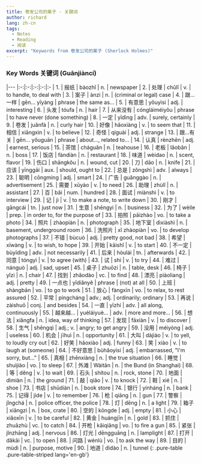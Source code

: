 ```yaml
---
title: 卷发公司的案子 - 关键词
author: richard
lang: zh-cn
tags:
  - Notes
  - Reading
  - 阅读
excerpt: "Keywords from 卷发公司的案子 (Sherlock Holmes)"
---
```


### Key Words 关键词 (Guānjiàncí) 

|---
|:-:|:-:|:-:|:-:|:-
| 1.  |  报纸       | bàozhǐ          | n.     | newspaper 
| 2.  |  处理       | chǔlǐ           | v.     | to handle, to deal with 
| 3.  |  案子       | ànzi            | n.     | (criminal or legal) case 
| 4.  |  跟...一样  | gēn… yīyàng     | phrase | the same as... 
| 5.  |  有意思     | yǒuyìsi         | adj.   | interesting 
| 6.  |  头发       | tóufa           | n.     | hair 
| 7.  |  从来没有   | cóngláiméiyǒu   | phrase | to have never (done something) 
| 8.  |  一定       | yīdìng          | adv.   | surely, certainly 
| 9.  |  卷发       | juǎnfà          | n.     | curly hair 
| 10. |  好像       | hǎoxiàng        | v.     | to seem that
| 11. |  相信  |  xiāngxìn  |  v. |  to believe 
| 12. |  奇怪  |  qíguài   | adj.  | strange 
| 13. |  跟...有关  |  gēn… yǒuguān  |  phrase  | about..., related to... 
| 14. |  认真  |  rènzhēn   | adj.  | earnest, serious 
| 15. |  茶馆  |  cháguǎn  |  n.  | teahouse 
| 16. |  老板  |  lǎobǎn   | n.  | boss 
| 17. |  饭店  |  fàndiàn  |  n. |  restaurant 
| 18. |  味道  |  wèidao  |  n.  | scent, flavor 
| 19. |  伤口  |  shāngkǒu |   n. |  wound, cut 
| 20. |  刀  |  dāo   | n. |  knife 
| 21. |  应该  |  yīnggāi  |  aux. |  should, ought to
| 22. |  总是  |  zǒngshì  |  adv. |  always 
| 23. |  聪明  |  cōngming |   adj. |   smart 
| 24. |  广告  |  guǎnggào |   n. |  advertisement 
| 25. |  需要  |  xūyào  |  v.  | to need
| 26. |  助理  |  zhùlǐ  |  n. |  assistant
| 27. |  百  |  bǎi  |  num. |  hundred
| 28. |  面试  |  miànshì  |  v. |  to interview
| 29. |  记   | jì   | v. |  to make a note, to write down
| 30. |  刚才 |   gāngcái  |  tn. |  just now
| 31. |  生意 |   shēngyi  |  n. |  business
| 32. |  为了 |   wèile |   prep. |  in order to, for the purpose of
| 33. |  拍照 |   pāizhào  |  vo.  | to take a photo
| 34. |  照片 |   zhàopiàn |   n. |  photograph
| 35. |  地下室 |   dìxiàshì  |  n.  | basement, underground room
| 36. |  洗照片 |   xǐ zhàopiàn  |  vo. |  to develop photographs
| 37. |  不错  |  bùcuò  |  adj. |  pretty good, not bad
| 38. |  希望  |  xīwàng |   v.  | to wish, to hope
| 39. |  开始  |  kāishǐ |   v.  | to start
| 40. |  不一定  |  bùyīdìng |   adv. |  not necessarily
| 41. |  后来  |  hòulái |   tn. |  afterwards
| 42. |  同意  |  tóngyì |   v. |  to agree (with)
| 43. |  试   | shì  |  v. |  to try
| 44. |  难过 |   nánguò  |  adj. |  sad, upset
| 45. |  桌子 |   zhuōzi  |  n.  | table, desk
| 46. |  椅子 |   yǐzi  |  n. |  chair
| 47. |  找到 |   zhǎodào  |  vc. |  to find
| 48. |  漂亮 |   piàoliang  |  adj. |  pretty
| 49. |  一点也  |  yīdiǎnyě  |  phrase  | (not) at all
| 50. |  上班  |  shàngbān |   vo. |  to go to work
| 51. |  放心  |  fàngxīn  |  vo.  | to relax, to rest assured
| 52. |  平常  |  píngcháng |   adv.; adj. |  ordinarily; ordinary
| 53. |  再说  |  zàishuō   | conj. |  and besides
| 54. |  一直  |  yīzhí  |  adv.  | all along, continuously
| 55. |  越来越...  |  yuèláiyuè...  |  adv.  | more and more...
| 56. |  想法  |  xiǎngfa  |  n. |  idea, way of thinking
| 57. |  发现  |  fāxiàn  |  v.  | to discover
| 58. |  生气  |  shēngqì  |  adj.; v. |  angry; to get angry
| 59. |  没用  |  méiyòng  |  adj. |  useless
| 60. |  机会  |  jīhuì  |  n. |  opportunity
| 61. |  大叫  |  dàjiào |  v. |  to yell, to loudly cry out
| 62. |  好笑  |  hǎoxiào |   adj. |  funny
| 63. |  笑  |  xiào   | v.  | to laugh at (someone)
| 64. |  不好意思  |  bùhǎoyìsi  |  adj.  | embarrassed, "I'm sorry, but..."
| 65. |  真相  |  zhēnxiàng  |  n.  | the true situation
| 66. |  睡觉  |  shuìjiào  |  vo. |  to sleep
| 67. |  外滩  |  Wàitān  |  n. |  the Bund (in Shanghai)
| 68. |  等   | děng  |  v.  | to wait
| 69. |  石头 |   shítou  |  n.  | rock, stone
| 70. |  地面 |   dìmiàn  |  n.  | the ground
| 71. |  敲   | qiāo   | v.  | to knock
| 72. |  鞋  |  xié  |  n.  | shoe
| 73. |  书店   | shūdiàn   | n.  | book store
| 74. |  银行   | yínháng   | n.  | bank
| 75. |  记得   | jìde   | v.  | to remember
| 76. |  枪   | qiāng   | n.  | gun
| 77. |  警察  |  jǐngchá   | n.  | police officer, the police
| 78. |  灯   | dēng   | n.  | a light
| 79. |  箱子  |  xiāngzi   | n.  | box, crate
| 80. |  空的  |  kōngde   | adj.  | empty
| 81. |  小心  |  xiǎoxīn  |  v.  | to be careful
| 82. |  黄金  |  huángjīn |   n.  | gold
| 83. |  抓住  |  zhuāzhù  |  vc. |  to catch
| 84. |  开枪  |  kāiqiāng |   vo. |  to fire a gun
| 85. |  紧张  |  jǐnzhāng |   adj. |  nervous
| 86. |  灯光  |  dēngguāng |   n.  | lamplight
| 87. |  打开  |  dǎkāi  |  vc.  | to open
| 88. |  问路  |  wènlù  |  vo. |  to ask the way
| 89. |  目的  |  mùdì  |  n.  | purpose, motive
| 90. |  地道  |  dìdào   | n.  | tunnel
{: .pure-table .pure-table-striped lang='en-gb'}